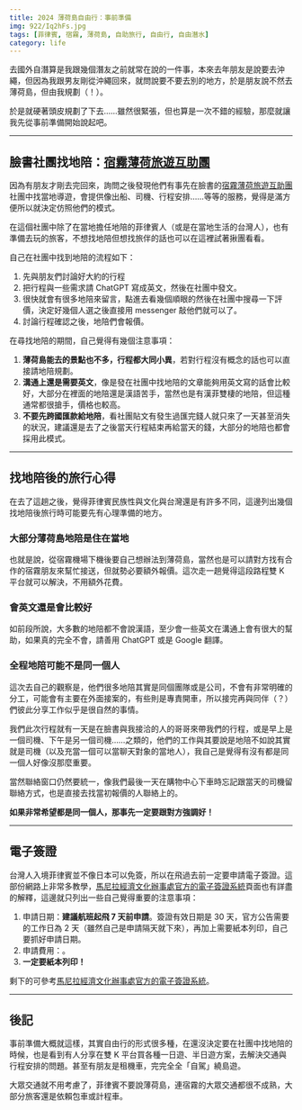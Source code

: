 ```yaml
---
title: 2024 薄荷島自由行：事前準備
img: 922/Iq2hFs.jpg
tags: [菲律賓, 宿霧, 薄荷島, 自助旅行, 自由行, 自由潛水]
category: life
---
```


去國外自潛算是我跟幾個潛友之前就常在說的一件事，本來去年朋友是說要去沖繩，但因為我跟男友剛從沖繩回來，就問說要不要去別的地方，於是朋友說不然去薄荷島，但由我規劃（！）。

於是就硬著頭皮規劃了下去……雖然很緊張，但也算是一次不錯的經驗，那麼就讓我先從事前準備開始說起吧。

<!--more-->

---

## 臉書社團找地陪：[宿霧薄荷旅遊互助團](https://www.facebook.com/groups/209307336240573)

因為有朋友才剛去完回來，詢問之後發現他們有事先在臉書的[宿霧薄荷旅遊互助團](https://www.facebook.com/groups/209307336240573)社團中找當地導遊，會提供像出船、司機、行程安排……等等的服務，覺得是滿方便所以就決定仿照他們的模式。

在這個社團中除了在當地擔任地陪的菲律賓人（或是在當地生活的台灣人），也有準備去玩的旅客，不想找地陪但想找旅伴的話也可以在這裡試著揪團看看。

自己在社團中找到地陪的流程如下：

1. 先與朋友們討論好大約的行程
2. 把行程與一些需求請 ChatGPT 寫成英文，然後在社團中發文。
3. 很快就會有很多地陪來留言，點進去看幾個順眼的然後在社團中搜尋一下評價，決定好幾個人選之後直接用 messenger 敲他們就可以了。
4. 討論行程確認之後，地陪們會報價。

在尋找地陪的期間，自己覺得有幾個注意事項：

1. **薄荷島能去的景點也不多，行程都大同小異**，若對行程沒有概念的話也可以直接請地陪規劃。
2. **溝通上還是需要英文**，像是發在社團中找地陪的文章能夠用英文寫的話會比較好，大部分在裡面的地陪還是漢語苦手，當然也是有漢菲雙棲的地陪，但這種通常都很搶手，價格也較高。
3. **不要先跨國匯款給地陪**，看社團貼文有發生過匯完錢人就只來了一天甚至消失的狀況，建議還是去了之後當天行程結束再給當天的錢，大部分的地陪也都會採用此模式。

---

## 找地陪後的旅行心得

在去了這趟之後，覺得菲律賓民族性與文化與台灣還是有許多不同，這邊列出幾個找地陪後旅行時可能要先有心理準備的地方。

### 大部分薄荷島地陪是住在當地

也就是說，從宿霧機場下機後要自己想辦法到薄荷島，當然也是可以請對方找有合作的宿霧朋友來幫忙接送，但就勢必要額外報價。這次走一趟覺得這段路程雙 K 平台就可以解決，不用額外花費。

### 會英文還是會比較好

如前段所說，大多數的地陪都不會說漢語，至少會一些英文在溝通上會有很大的幫助，如果真的完全不會，請善用 ChatGPT 或是 Google 翻譯。

### 全程地陪可能不是同一個人

這次去自己的觀察是，他們很多地陪其實是同個團隊或是公司，不會有非常明確的分工，可能會有主要在外面接案的，有些則是專責開車，所以接完再與同伴（？）們彼此分享工作似乎是很自然的事情。

我們此次行程就有一天是在臉書與我接洽的人的哥哥來帶我們的行程，或是早上是一個司機、下午是另一個司機……之類的，他們的工作與其要說是地陪不如說其實就是司機（以及充當一個可以當聊天對象的當地人），我自己是覺得有沒有都是同一個人好像沒那麼重要。

當然聯絡窗口仍然要統一，像我們最後一天在購物中心下車時忘記跟當天的司機留聯絡方式，也是直接去找當初報價的人聯絡上的。

**如果非常希望都是同一個人，那事先一定要跟對方強調好！**

---

## 電子簽證

台灣人入境菲律賓並不像日本可以免簽，所以在飛過去前一定要申請電子簽證。這部份網路上非常多教學，[馬尼拉經濟文化辦事處官方的電子簽證系統](https://www.meco.org.tw/services/visa-services/electronic-travel-authorization-)頁面也有詳盡的解釋，這邊就只列出一些自己覺得重要的注意事項：

1. 申請日期：**建議航班起飛 7 天前申請**。簽證有效日期是 30 天，官方公告需要的工作日為 2 天（雖然自己是申請隔天就下來），再加上需要紙本列印，自己要抓好申請日期。
2. 申請費用：<text-price price="1500"></text-price>。
3. **一定要紙本列印！**

剩下的可參考[馬尼拉經濟文化辦事處官方的電子簽證系統](https://www.meco.org.tw/services/visa-services/electronic-travel-authorization-)。

---

## 後記

事前準備大概就這樣，其實自由行的形式很多種，在還沒決定要在社團中找地陪的時候，也是看到有人分享在雙 K 平台買各種一日遊、半日遊方案，去解決交通與行程安排的問題。甚至有朋友是租機車，完完全全「自駕」繞島遊。

大眾交通就不用考慮了，菲律賓不要說薄荷島，連宿霧的大眾交通都很不成熟，大部分旅客還是依賴包車或計程車。

